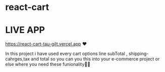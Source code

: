 # react-cart

# LIVE APP
https://react-cart-tau-gilt.vercel.app ❤️

In this project i have used every cart options line subTotal , shipping-cahrges,tax and total 
so you can you this into your e-commerce project or else where you need these funionality👍🏻